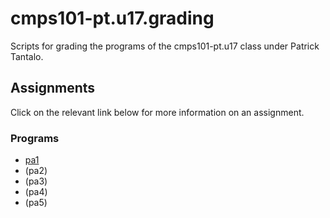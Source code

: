 # cmps101-pt.u17.grading

Scripts for grading the programs of the cmps101-pt.u17 class
under Patrick Tantalo.

<!---

## Information
- [EDITORS](docs/EDITORS.md): Some notes on workflow and how to edit
your code on the timeshare
- [EXPECTATIONS](docs/EXPECTATIONS.md): Some expectations we graders
have for submitted assignments.

-->

## Assignments

Click on the relevant link below for more information on an assignment.

### Programs

- [pa1](pa1)
- (pa2)
- (pa3)
- (pa4)
- (pa5)

